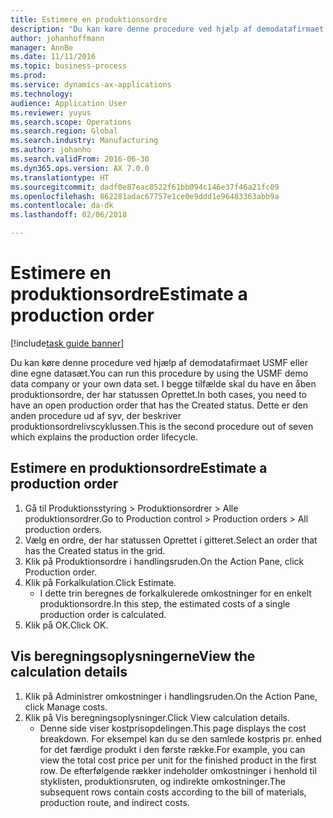 ```yaml
---
title: Estimere en produktionsordre
description: "Du kan køre denne procedure ved hjælp af demodatafirmaet USMF eller dine egne datasæt."
author: johanhoffmann
manager: AnnBe
ms.date: 11/11/2016
ms.topic: business-process
ms.prod: 
ms.service: dynamics-ax-applications
ms.technology: 
audience: Application User
ms.reviewer: yuyus
ms.search.scope: Operations
ms.search.region: Global
ms.search.industry: Manufacturing
ms.author: johanho
ms.search.validFrom: 2016-06-30
ms.dyn365.ops.version: AX 7.0.0
ms.translationtype: HT
ms.sourcegitcommit: dadf0e87eac8522f61bb094c146e37f46a21fc09
ms.openlocfilehash: 862281adac67757e1ce0e9ddd1e96483363abb9a
ms.contentlocale: da-dk
ms.lasthandoff: 02/06/2018

---
```

# <a name="estimate-a-production-order"></a><span data-ttu-id="b94d8-103">Estimere en produktionsordre</span><span class="sxs-lookup"><span data-stu-id="b94d8-103">Estimate a production order</span></span>

[!include[task guide banner](../../includes/task-guide-banner.md)]

<span data-ttu-id="b94d8-104">Du kan køre denne procedure ved hjælp af demodatafirmaet USMF eller dine egne datasæt.</span><span class="sxs-lookup"><span data-stu-id="b94d8-104">You can run this procedure by using the USMF demo data company or your own data set.</span></span> <span data-ttu-id="b94d8-105">I begge tilfælde skal du have en åben produktionsordre, der har statussen Oprettet.</span><span class="sxs-lookup"><span data-stu-id="b94d8-105">In both cases, you need to have an open production order that has the Created status.</span></span> <span data-ttu-id="b94d8-106">Dette er den anden procedure ud af syv, der beskriver produktionsordrelivscyklussen.</span><span class="sxs-lookup"><span data-stu-id="b94d8-106">This is the second procedure out of seven which explains the production order lifecycle.</span></span>


## <a name="estimate-a-production-order"></a><span data-ttu-id="b94d8-107">Estimere en produktionsordre</span><span class="sxs-lookup"><span data-stu-id="b94d8-107">Estimate a production order</span></span>
1. <span data-ttu-id="b94d8-108">Gå til Produktionsstyring > Produktionsordrer > Alle produktionsordrer.</span><span class="sxs-lookup"><span data-stu-id="b94d8-108">Go to Production control > Production orders > All production orders.</span></span>
2. <span data-ttu-id="b94d8-109">Vælg en ordre, der har statussen Oprettet i gitteret.</span><span class="sxs-lookup"><span data-stu-id="b94d8-109">Select an order that has the Created status in the grid.</span></span>
3. <span data-ttu-id="b94d8-110">Klik på Produktionsordre i handlingsruden.</span><span class="sxs-lookup"><span data-stu-id="b94d8-110">On the Action Pane, click Production order.</span></span>
4. <span data-ttu-id="b94d8-111">Klik på Forkalkulation.</span><span class="sxs-lookup"><span data-stu-id="b94d8-111">Click Estimate.</span></span>
    * <span data-ttu-id="b94d8-112">I dette trin beregnes de forkalkulerede omkostninger for en enkelt produktionsordre.</span><span class="sxs-lookup"><span data-stu-id="b94d8-112">In this step, the estimated costs of a single production order is calculated.</span></span>   
5. <span data-ttu-id="b94d8-113">Klik på OK.</span><span class="sxs-lookup"><span data-stu-id="b94d8-113">Click OK.</span></span>

## <a name="view-the-calculation-details"></a><span data-ttu-id="b94d8-114">Vis beregningsoplysningerne</span><span class="sxs-lookup"><span data-stu-id="b94d8-114">View the calculation details</span></span>
1. <span data-ttu-id="b94d8-115">Klik på Administrer omkostninger i handlingsruden.</span><span class="sxs-lookup"><span data-stu-id="b94d8-115">On the Action Pane, click Manage costs.</span></span>
2. <span data-ttu-id="b94d8-116">Klik på Vis beregningsoplysninger.</span><span class="sxs-lookup"><span data-stu-id="b94d8-116">Click View calculation details.</span></span>
    * <span data-ttu-id="b94d8-117">Denne side viser kostprisopdelingen.</span><span class="sxs-lookup"><span data-stu-id="b94d8-117">This page displays the cost breakdown.</span></span> <span data-ttu-id="b94d8-118">For eksempel kan du se den samlede kostpris pr. enhed for det færdige produkt i den første række.</span><span class="sxs-lookup"><span data-stu-id="b94d8-118">For example, you can view the total cost price per unit for the finished product in the first row.</span></span> <span data-ttu-id="b94d8-119">De efterfølgende rækker indeholder omkostninger i henhold til styklisten, produktionsruten, og indirekte omkostninger.</span><span class="sxs-lookup"><span data-stu-id="b94d8-119">The subsequent rows contain costs according to the bill of materials, production route, and indirect costs.</span></span>  


